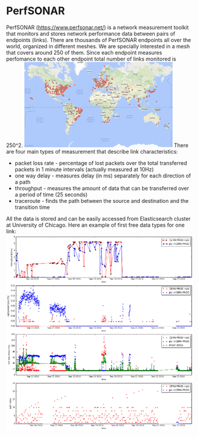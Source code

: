 # PerfSONAR

PerfSONAR (https://www.perfsonar.net/) is a network measurement toolkit that monitors and stores network performance data between pairs of endpoints (links).
There are thousands of PerfSONAR endpoints all over the world, organized in different meshes. 
We are specially interested in a mesh that covers around 250 of them. 
Since each endpoint measures perfomance to each other endpoint total number of links monitored is 250^2.
<img src="images/perfsonarmap.png" width="400" >
There are four main types of measurement that describe link characteristics:

* packet loss rate - percentage of lost packets over the total transferred packets in 1 minute intervals (actually measured at 10Hz)
* one way delay - measures delay (in ms) separately for each direction of a path
* throughput - measures the amount of data that can be transferred over a period of time (25 seconds)
* traceroute - finds the path between the source and destination and the transition time

All the data is stored and can be easily accessed from Elasticsearch cluster at University of Chicago.
Here an example of first free data types for one link:
<img src="images/perfsonarplot.png" width="800" >


  
